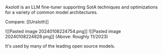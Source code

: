Axolotl is an LLM fine-tuner supporting SotA techniques and optimizations for a variety of common model architectures.

Compare: [[Unsloth]]

![[Pasted image 20240108224754.png]]
![[Pasted image 20240108224828.png]]
(Above: Roughly 11/2023)


It's used by many of the leading open source models.









